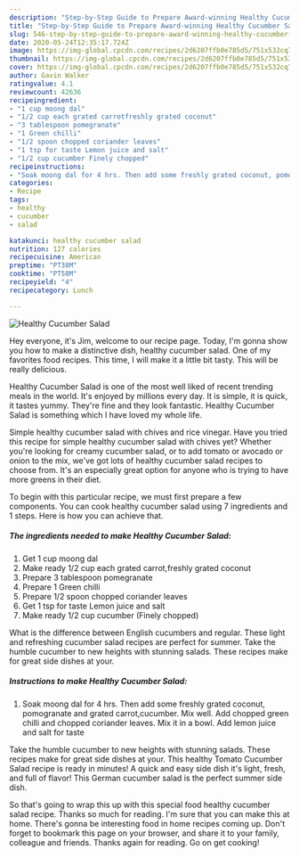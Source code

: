 ```yaml
---
description: "Step-by-Step Guide to Prepare Award-winning Healthy Cucumber Salad"
title: "Step-by-Step Guide to Prepare Award-winning Healthy Cucumber Salad"
slug: 546-step-by-step-guide-to-prepare-award-winning-healthy-cucumber-salad
date: 2020-05-24T12:35:17.724Z
image: https://img-global.cpcdn.com/recipes/2d6207ffb0e785d5/751x532cq70/healthy-cucumber-salad-recipe-main-photo.jpg
thumbnail: https://img-global.cpcdn.com/recipes/2d6207ffb0e785d5/751x532cq70/healthy-cucumber-salad-recipe-main-photo.jpg
cover: https://img-global.cpcdn.com/recipes/2d6207ffb0e785d5/751x532cq70/healthy-cucumber-salad-recipe-main-photo.jpg
author: Gavin Walker
ratingvalue: 4.1
reviewcount: 42636
recipeingredient:
- "1 cup moong dal"
- "1/2 cup each grated carrotfreshly grated coconut"
- "3 tablespoon pomegranate"
- "1 Green chilli"
- "1/2 spoon chopped coriander leaves"
- "1 tsp for taste Lemon juice and salt"
- "1/2 cup cucumber Finely chopped"
recipeinstructions:
- "Soak moong dal for 4 hrs. Then add some freshly grated coconut, pomogranate and grated carrot,cucumber. Mix well. Add chopped green chilli and chopped coriander leaves. Mix it in a bowl. Add lemon juice and salt for taste"
categories:
- Recipe
tags:
- healthy
- cucumber
- salad

katakunci: healthy cucumber salad 
nutrition: 127 calories
recipecuisine: American
preptime: "PT38M"
cooktime: "PT58M"
recipeyield: "4"
recipecategory: Lunch

---
```



![Healthy Cucumber Salad](https://img-global.cpcdn.com/recipes/2d6207ffb0e785d5/751x532cq70/healthy-cucumber-salad-recipe-main-photo.jpg)

Hey everyone, it's Jim, welcome to our recipe page. Today, I'm gonna show you how to make a distinctive dish, healthy cucumber salad. One of my favorites food recipes. This time, I will make it a little bit tasty. This will be really delicious.

Healthy Cucumber Salad is one of the most well liked of recent trending meals in the world. It's enjoyed by millions every day. It is simple, it is quick, it tastes yummy. They're fine and they look fantastic. Healthy Cucumber Salad is something which I have loved my whole life.

Simple healthy cucumber salad with chives and rice vinegar. Have you tried this recipe for simple healthy cucumber salad with chives yet? Whether you&#39;re looking for creamy cucumber salad, or to add tomato or avocado or onion to the mix, we&#39;ve got lots of healthy cucumber salad recipes to choose from. It&#39;s an especially great option for anyone who is trying to have more greens in their diet.


To begin with this particular recipe, we must first prepare a few components. You can cook healthy cucumber salad using 7 ingredients and 1 steps. Here is how you can achieve that.

<!--inarticleads1-->

##### The ingredients needed to make Healthy Cucumber Salad:

1. Get 1 cup moong dal
1. Make ready 1/2 cup each grated carrot,freshly grated coconut
1. Prepare 3 tablespoon pomegranate
1. Prepare 1 Green chilli
1. Prepare 1/2 spoon chopped coriander leaves
1. Get 1 tsp for taste Lemon juice and salt
1. Make ready 1/2 cup cucumber (Finely chopped)


What is the difference between English cucumbers and regular. These light and refreshing cucumber salad recipes are perfect for summer. Take the humble cucumber to new heights with stunning salads. These recipes make for great side dishes at your. 

<!--inarticleads2-->

##### Instructions to make Healthy Cucumber Salad:

1. Soak moong dal for 4 hrs. Then add some freshly grated coconut, pomogranate and grated carrot,cucumber. Mix well. Add chopped green chilli and chopped coriander leaves. Mix it in a bowl. Add lemon juice and salt for taste


Take the humble cucumber to new heights with stunning salads. These recipes make for great side dishes at your. This healthy Tomato Cucumber Salad recipe is ready in minutes! A quick and easy side dish it&#39;s light, fresh, and full of flavor! This German cucumber salad is the perfect summer side dish. 

So that's going to wrap this up with this special food healthy cucumber salad recipe. Thanks so much for reading. I'm sure that you can make this at home. There's gonna be interesting food in home recipes coming up. Don't forget to bookmark this page on your browser, and share it to your family, colleague and friends. Thanks again for reading. Go on get cooking!
